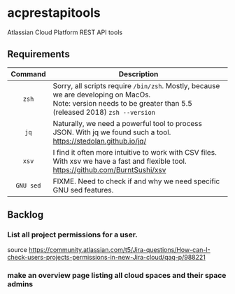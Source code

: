 # acprestapitools
Atlassian Cloud Platform REST API tools

## Requirements
| Command | Description |
| :---: | --- |
| `zsh` | Sorry, all scripts require `/bin/zsh`. Mostly, because we are developing on MacOs. <br>Note: version needs to be greater than 5.5 (released 2018) `zsh --version` |
| `jq` | Naturally, we need a powerful tool to process JSON. With jq we found such a tool. https://stedolan.github.io/jq/ |
| `xsv` | I find it often more intuitive to work with CSV files. With xsv we have a fast and flexible tool. https://github.com/BurntSushi/xsv |
| `GNU sed` | FIXME. Need to check if and why we need specific GNU sed features. |

## Backlog
### List all project permissions for a user. 
source https://community.atlassian.com/t5/Jira-questions/How-can-I-check-users-projects-permissions-in-new-Jira-cloud/qaq-p/988221
### make an overview page listing all cloud spaces and their space admins
